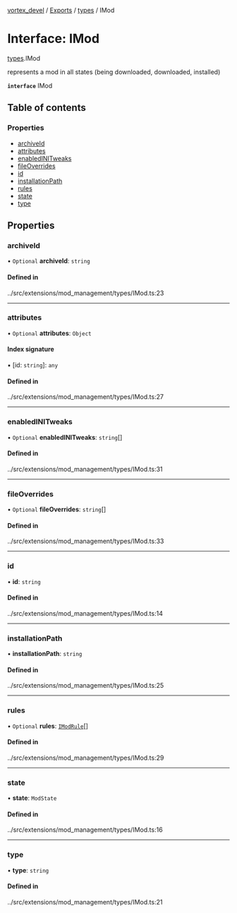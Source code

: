 [vortex_devel](../README.md) / [Exports](../modules.md) / [types](../modules/types.md) / IMod

# Interface: IMod

[types](../modules/types.md).IMod

represents a mod in all states (being downloaded, downloaded, installed)

**`interface`** IMod

## Table of contents

### Properties

- [archiveId](types.IMod.md#archiveid)
- [attributes](types.IMod.md#attributes)
- [enabledINITweaks](types.IMod.md#enabledinitweaks)
- [fileOverrides](types.IMod.md#fileoverrides)
- [id](types.IMod.md#id)
- [installationPath](types.IMod.md#installationpath)
- [rules](types.IMod.md#rules)
- [state](types.IMod.md#state)
- [type](types.IMod.md#type)

## Properties

### archiveId

• `Optional` **archiveId**: `string`

#### Defined in

../src/extensions/mod_management/types/IMod.ts:23

___

### attributes

• `Optional` **attributes**: `Object`

#### Index signature

▪ [id: `string`]: `any`

#### Defined in

../src/extensions/mod_management/types/IMod.ts:27

___

### enabledINITweaks

• `Optional` **enabledINITweaks**: `string`[]

#### Defined in

../src/extensions/mod_management/types/IMod.ts:31

___

### fileOverrides

• `Optional` **fileOverrides**: `string`[]

#### Defined in

../src/extensions/mod_management/types/IMod.ts:33

___

### id

• **id**: `string`

#### Defined in

../src/extensions/mod_management/types/IMod.ts:14

___

### installationPath

• **installationPath**: `string`

#### Defined in

../src/extensions/mod_management/types/IMod.ts:25

___

### rules

• `Optional` **rules**: [`IModRule`](types.IModRule.md)[]

#### Defined in

../src/extensions/mod_management/types/IMod.ts:29

___

### state

• **state**: `ModState`

#### Defined in

../src/extensions/mod_management/types/IMod.ts:16

___

### type

• **type**: `string`

#### Defined in

../src/extensions/mod_management/types/IMod.ts:21
